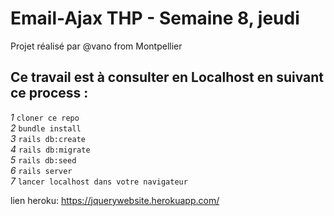# Email-Ajax  THP - Semaine 8, jeudi  
Projet réalisé par @vano from Montpellier
  
  
## Ce travail est à consulter en Localhost en suivant ce process :  
*1* `cloner ce repo`  
*2* `bundle install`  
*3* `rails db:create`  
*4* `rails db:migrate`  
*5* `rails db:seed`  
*6* `rails server`  
*7* `lancer localhost dans votre navigateur`  

lien heroku: https://jquerywebsite.herokuapp.com/

